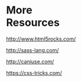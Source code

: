 # More <br>Resources

http://www.html5rocks.com/

http://sass-lang.com/

http://caniuse.com/

https://css-tricks.com/